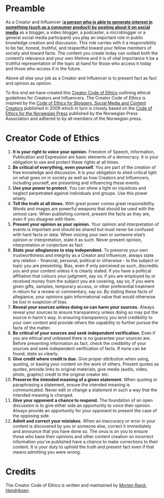 # Preamble
As a Creator and Influencer (__[a person who is able to generate interest in something (such as a consumer product) by posting about it on social media](https://www.merriam-webster.com/dictionary/influencer)__ as a blogger, a video blogger, a podcaster, a microblogger or a general social media participant) you play an important role in public knowledge creation and discussion. This role carries with it a responsibility to be fair, honest, truthful, and respectful toward your fellow members of society and toward facts. The content you create today can outlast both the content’s relevance and your own lifetime and it is of vital importance it be a truthful representation of the topic at hand for those who access it today and those who access it in the future. 

Above all else your job as a Creator and Influencer is to present fact as fact and opinion as opinion. 

To this end we have created this [Creator Code of Ethics](https://creatorcodeofethics.com) outlining ethical guidelines for Creators and Influencers. The Creator Code of Ethics is inspired by the [Code of Ethics for Bloggers, Social Media and Content Creators](https://github.com/mor10/codeofethics) published in 2009 which in turn is closely based on the [Code of Ethics for the Norwegian Press](https://presse.no/pfu/etiske-regler/vaer-varsom-plakaten/vvpl-engelsk/) published by the Norwegian Press Association and adhered to by all members of the Norwegian press.

# Creator Code of Ethics
1. **It is your right to voice your opinion.** Freedom of Speech, Information, Publication and Expression are basic elements of a democracy. It is your obligation to use and protect these rights at all times.
2. **Be critical of everything, even yourself.** You are part of the creation of free knowledge and discussion. It is your obligation to shed critical light on what goes on in society as well as how Creators and Influencers, including yourself, are presenting and influencing these events.
3. **Use your power to protect.** You can shine a light on injustices and neglect perpetrated against individuals and groups. Use this power wisely.
4. **Tell the truth at all times.** With great power comes great responsibility. Words and images are powerful weapons that should be used with the utmost care. When publishing content, present the facts as they are, even if you disagree with them.
5. **Present your opinion as your opinion.** Your opinion and interpretation of events is important and should be shared but must never be confused with hard facts or data. When voicing your own or someone else’s opinion or interpretation, state it as such. Never present opinion, interpretation or conjecture as fact.
6. **State your allegiances to stay independent.** To preserve your own trustworthiness and integrity as a Creator and Influencer, always state any relation - financial, personal, political or otherwise - to the subject or topic you are presenting. Bias, even if only perceived as such, discredits you and your content unless it is clearly stated. If you have a political affiliation that colours your judgment, say so; if you are employed by or received money from the subject you are covering, say so; if you were given gifts, samples, temporary access, or other preferential treatment in return for a review or commentary, say so. By stating these facts of allegiance, your opinions gain informational value that would otherwise be lost in suspicion of bias.
7. **Reveal your sources unless doing so can harm your sources.** Always reveal your sources to ensure transparency unless doing so may put the source in harm's way. In ensuring transparency you lend credibility to your own content and provide others the capability to further pursue the facts of the matter.
8. **Be critical of your sources and seek independent verification.** Even if you are ethical and unbiased there is no guarantee your sources are. Before presenting information as fact, check the credibility of your sources and seek independent verification of facts. If none can be found, state so clearly.
9. **Give credit where credit is due.** Give proper attribution when using, quoting, or basing your content on the work of others. Present quotes as quotes, provide links to original materials, give media (audio, video, photo, graphic) credit to the original creator etc.
10. **Preserve the intended meaning of a given statement.** When quoting or paraphrasing a statement, ensure the intended meaning is communicated. Never edit or change a statement in such a way that the intended meaning is changed.
11. **Give your opponent a chance to respond.** The foundation of an open discussion is to give either side an opportunity to voice their opinion. Always provide an opportunity for your opponent to present the case of the opposing side.
12. **Admit and correct your mistakes.** When an inaccuracy or error in your content is discovered by you or someone else, correct it immediately and announce that you have done so. The onus is on you to ensure those who base their opinions and other content creation on incorrect information you’ve published have a chance to make corrections to their content. It is your duty to uphold the truth and present fact even if that means admitting you were wrong.

# Credits
The Creator Code of Ethics is written and maintained by [Morten Rand-Hendriksen](https://mor10.com).
